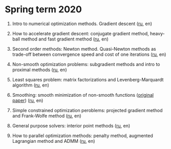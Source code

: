 # Spring term 2020

1. Intro to numerical optimization methods. Gradient descent ([ru](./Spring2020/intro_gd.ipynb), en)

2. How to accelerate gradient descent: conjugate gradient method, heavy-ball method and fast gradient method ([ru](./Spring2020/acc_grad.ipynb), en)

3. Second order methods: Newton method. Quasi-Newton methods as trade-off between convergence speed and cost of one iterations ([ru](./Spring2020/newton_quasi.ipynb), en)

4. Non-smooth optimization problems: subgradient methods and intro to proximal methods ([ru](./Spring2020/subgrad_prox.ipynb), en)

5. Least squares problem: matrix factorizations and Levenberg-Marquardt algorithm ([ru](./Spring2020/lsq.ipynb), en)

6. Smoothing: smooth minimization of non-smooth functions ([original paper](https://link.springer.com/article/10.1007/s10107-004-0552-5))  ([ru](./Spring2020/smoothing.ipynb), en)

7. Simple constrained optimization peroblems: projected gradient method and Frank-Wolfe method ([ru](./Spring2020/pg_fw.ipynb), en)

8. General purpose solvers: interior point methods ([ru](./Spring2020/int_point.ipynb), en)

9. How to parallel optimization methods: penalty method, augmented Lagrangian method and ADMM ([ru](./Spring2020/penalty_admm.ipynb), en)
